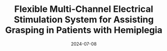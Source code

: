 ---
title: "Flexible Multi-Channel Electrical Stimulation System for Assisting Grasping in Patients with Hemiplegia"
collection: publications
category: conferences
permalink: /publication/2024-07-08-2024-ICARM-2
date: 2024-07-08
venue: 'IEEE International Conference on Advanced Robotics and Mechatronics (ICARM2024), Tokyo, Japan.'
paperurl: 'https://ieeexplore.ieee.org/abstract/document/10715888'
citation: 'Jinxin Sun, **Guojing Huang**, Chengyu Lin, Wei Pan, Kong Hoi Cheng, Guotao Gou, Shuyan Huang, Yuquan Leng, Chenglong Fu, Zhencheng Chen. (2024). &quot;Flexible Multi-Channel Electrical Stimulation System for Assisting Grasping in Patients with Hemiplegia,&quot; <i>2024 International Conference on Advanced Robotics and Mechatronics (ICARM)</i>, Tokyo, Japan, 2024, pp. 205-209, doi: 10.1109/ICARM62033.2024.10715888.'
---